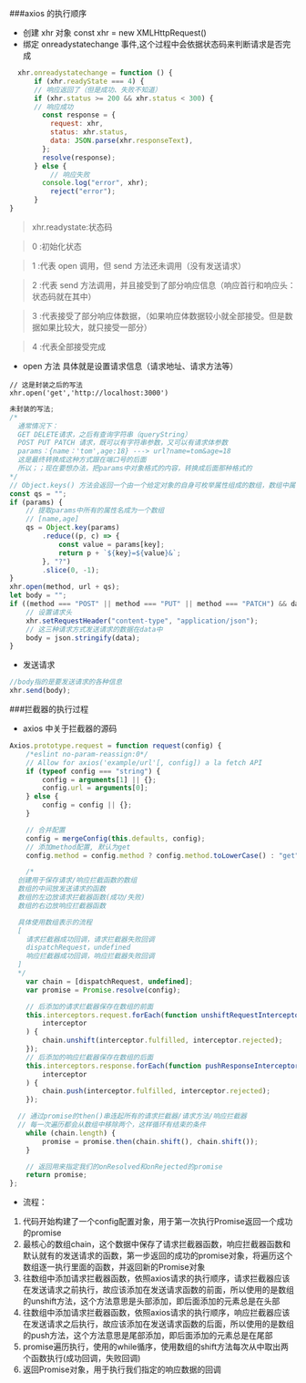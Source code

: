 ###axios 的执行顺序

- 创建 xhr 对象
  const xhr = new XMLHttpRequest()
- 绑定 onreadystatechange 事件,这个过程中会依据状态码来判断请求是否完成

```js
  xhr.onreadystatechange = function () {
      if (xhr.readyState === 4) {
      // 响应返回了（但是成功、失败不知道）
      if (xhr.status >= 200 && xhr.status < 300) {
      // 响应成功
        const response = {
          request: xhr,
          status: xhr.status,
          data: JSON.parse(xhr.responseText),
        };
        resolve(response);
      } else {
          // 响应失败
        console.log("error", xhr);
          reject("error");
      }
}
```

> xhr.readystate:状态码

> 0 :初始化状态

> 1 :代表 open 调用，但 send 方法还未调用（没有发送请求）

> 2 :代表 send 方法调用，并且接受到了部分响应信息（响应首行和响应头：状态码就在其中）

> 3 :代表接受了部分响应体数据，（如果响应体数据较小就全部接受。但是数据如果比较大，就只接受一部分）

> 4 :代表全部接受完成

- open 方法 具体就是设置请求信息（请求地址、请求方法等）

```JS
// 这是封装之后的写法
xhr.open('get','http://localhost:3000')
```

```js
未封装的写法;
/*
  通常情况下：
  GET DELETE请求，之后有查询字符串（queryString）
  POST PUT PATCH 请求，既可以有字符串参数，又可以有请求体参数
  params：{name：'tom',age:18} ---> url?name=tom&age=18
  这是最终转换成这种方式跟在端口号的后面
  所以；；现在要想办法，把params中对象格式的内容，转换成后面那种格式的
*/
// Object.keys() 方法会返回一个由一个给定对象的自身可枚举属性组成的数组，数组中属性名的排列顺序和正常循环遍历该对象时返回的顺序一致 。
const qs = "";
if (params) {
	// 提取params中所有的属性名成为一个数组
	// [name,age]
	qs = Object.key(params)
		.reduce((p, c) => {
			const value = params[key];
			return p + `${key}=${value}&`;
		}, "?")
		.slice(0, -1);
}
xhr.open(method, url + qs);
let body = "";
if ((method === "POST" || method === "PUT" || method === "PATCH") && data) {
	// 设置请求头
	xhr.setRequestHeader("content-type", "application/json");
	// 这三种请求方式发送请求的数据在data中
	body = json.stringify(data);
}
```

- 发送请求

```js
//body指的是要发送请求的各种信息
xhr.send(body);
```

###拦截器的执行过程

- axios 中关于拦截器的源码

```js
Axios.prototype.request = function request(config) {
	/*eslint no-param-reassign:0*/
	// Allow for axios('example/url'[, config]) a la fetch API
	if (typeof config === "string") {
		config = arguments[1] || {};
		config.url = arguments[0];
	} else {
		config = config || {};
	}

	// 合并配置
	config = mergeConfig(this.defaults, config);
	// 添加method配置, 默认为get
	config.method = config.method ? config.method.toLowerCase() : "get";

	/*
  创建用于保存请求/响应拦截函数的数组
  数组的中间放发送请求的函数
  数组的左边放请求拦截器函数(成功/失败)
  数组的右边放响应拦截器函数

  具体使用数组表示的流程
  [
    请求拦截器成功回调，请求拦截器失败回调
    dispatchRequest，undefined
    响应拦截器成功回调，响应拦截器失败回调
  ]
  */
	var chain = [dispatchRequest, undefined];
	var promise = Promise.resolve(config);

	// 后添加的请求拦截器保存在数组的前面
	this.interceptors.request.forEach(function unshiftRequestInterceptors(
		interceptor
	) {
		chain.unshift(interceptor.fulfilled, interceptor.rejected);
	});
	// 后添加的响应拦截器保存在数组的后面
	this.interceptors.response.forEach(function pushResponseInterceptors(
		interceptor
	) {
		chain.push(interceptor.fulfilled, interceptor.rejected);
	});

  // 通过promise的then()串连起所有的请求拦截器/请求方法/响应拦截器
  // 每一次遍历都会从数组中移除两个，这样循环有结束的条件
	while (chain.length) {
		promise = promise.then(chain.shift(), chain.shift());
	}

	// 返回用来指定我们的onResolved和onRejected的promise
	return promise;
};
```
  - 流程：

1. 代码开始构建了一个config配置对象，用于第一次执行Promise返回一个成功的promise
2. 最核心的数组chain，这个数据中保存了请求拦截器函数，响应拦截器函数和默认就有的发送请求的函数，第一步返回的成功的promise对象，将遍历这个数组逐一执行里面的函数，并返回新的Promise对象
3. 往数组中添加请求拦截器函数，依照axios请求的执行顺序，请求拦截器应该在发送请求之前执行，故应该添加在发送请求函数的前面，所以使用的是数组的unshift方法，这个方法意思是头部添加，即后面添加的元素总是在头部
4. 往数组中添加请求拦截器函数，依照axios请求的执行顺序，响应拦截器应该在发送请求之后执行，故应该添加在发送请求函数的后面，所以使用的是数组的push方法，这个方法意思是尾部添加，即后面添加的元素总是在尾部
5. promise遍历执行，使用的while循序，使用数组的shift方法每次从中取出两个函数执行(成功回调，失败回调)
6. 返回Promise对象，用于执行我们指定的响应数据的回调

